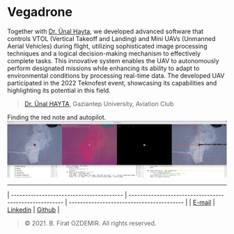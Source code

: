 # Vegadrone

Together with [Dr. Ünal Hayta](https://www.researchgate.net/profile/Uenal-Hayta), we developed advanced software that controls VTOL (Vertical Takeoff and Landing) and Mini UAVs (Unmanned Aerial Vehicles) during flight, utilizing sophisticated image processing techniques and a logical decision-making mechanism to effectively complete tasks. This innovative system enables the UAV to autonomously perform designated missions while enhancing its ability to adapt to environmental conditions by processing real-time data. The developed UAV participated in the 2022 Teknofest event, showcasing its capabilities and highlighting its potential in this field.

> [Dr. Ünal HAYTA](https://www.researchgate.net/profile/Uenal-Hayta), Gaziantep University, Aviation Club

Finding the red note and autopilot.
![Test](assets/vega-1.jpg)

---

| ---------------------------------------- | ------------------------------------------------------ | ----------------------------------------- |
| [E-mail](mail:b.firat.ozdemir@gmail.com) | [Linkedin](https://www.linkedin.com/in/bfiratozdemir/) | [Github](https://github.com/JackCampbell) |


> © 2021. B. Firat OZDEMIR. All rights reserved.
